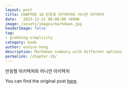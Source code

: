 ```yaml
---
layout: post
title: CHAPTER 18 반응형 아키텍처와 어니언 아키텍처
date:   2023-12-31 00:00:00 +0900
image: /assets/images/markdown.jpg
headerImage: false
tag:
- grokking-simplicity
category: book
author: eunice-hong
description: Markdown summary with different options
permalink: /chapter-18/
---
```


반응형 아키텍처와 어니언 아키텍처

You can find the original post [here](https://livebook.manning.com/book/grokking-simplicity/chapter-18/).
